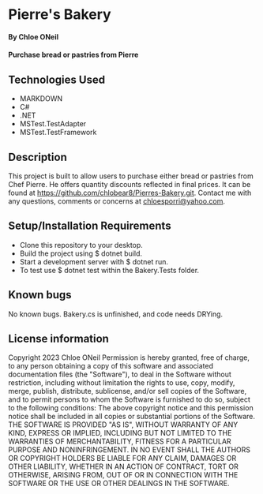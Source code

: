 # Pierre's Bakery
#### By Chloe ONeil
#### Purchase bread or pastries from Pierre

## Technologies Used
- MARKDOWN
- C#
- .NET
- MSTest.TestAdapter
- MSTest.TestFramework

## Description
This project is built to allow users to purchase either bread or pastries from Chef Pierre. He offers quantity discounts reflected in final prices. It can be found at <https://github.com/chlobear8/Pierres-Bakery.git>. Contact me with any questions, comments or concerns at <chloesporri@yahoo.com>.

## Setup/Installation Requirements
- Clone this repository to your desktop.
- Build the project using $ dotnet build.
- Start a development server with $ dotnet run.
- To test use $ dotnet test within the Bakery.Tests folder.

## Known bugs

No known bugs.
Bakery.cs is unfinished, and code needs DRYing.

## License information
Copyright 2023 Chloe ONeil
Permission is hereby granted, free of charge, to any person obtaining a copy of this software and associated documentation files (the "Software"), to deal in the Software without restriction, including without limitation the rights to use, copy, modify, merge, publish, distribute, sublicense, and/or sell copies of the Software, and to permit persons to whom the Software is furnished to do so, subject to the following conditions:
The above copyright notice and this permission notice shall be included in all copies or substantial portions of the Software.
THE SOFTWARE IS PROVIDED "AS IS", WITHOUT WARRANTY OF ANY KIND, EXPRESS OR IMPLIED, INCLUDING BUT NOT LIMITED TO THE WARRANTIES OF MERCHANTABILITY, FITNESS FOR A PARTICULAR PURPOSE AND NONINFRINGEMENT. IN NO EVENT SHALL THE AUTHORS OR COPYRIGHT HOLDERS BE LIABLE FOR ANY CLAIM, DAMAGES OR OTHER LIABILITY, WHETHER IN AN ACTION OF CONTRACT, TORT OR OTHERWISE, ARISING FROM, OUT OF OR IN CONNECTION WITH THE SOFTWARE OR THE USE OR OTHER DEALINGS IN THE SOFTWARE.


